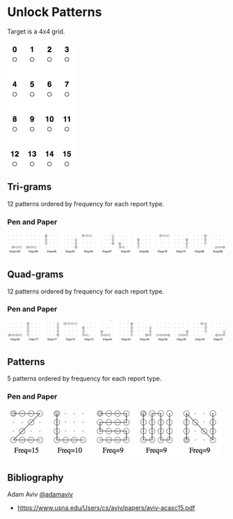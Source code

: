 # Unlock Patterns

Target is a 4x4 grid.

![4x4 grid](./imgs/4x4_pattern-unlock.png)

## Tri-grams

12 patterns ordered by frequency for each report type.

### Pen and Paper

![4x4 grid](./imgs/4x4_pen-and-paper_tri-grams.png)

## Quad-grams

12 patterns ordered by frequency for each report type.

### Pen and Paper

![4x4 grid](./imgs/4x4_pen-and-paper_quad-grams.png)

## Patterns

5 patterns ordered by frequency for each report type.

### Pen and Paper
![4x4 grid](./imgs/4x4_pen-and-paper_patterns.png)

## Bibliography
Adam Aviv [@adamaviv](https://twitter.com/adamaviv)
* https://www.usna.edu/Users/cs/aviv/papers/aviv-acasc15.pdf
